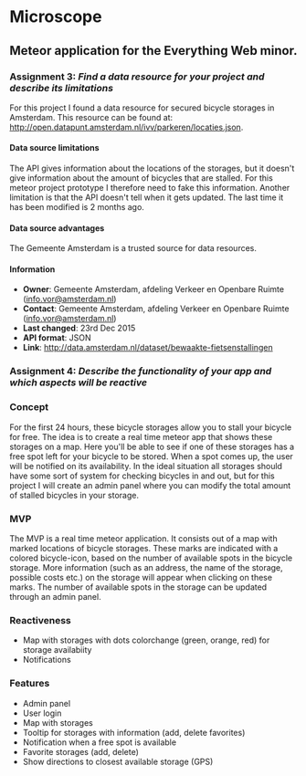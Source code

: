 # Microscope
Meteor application for the Everything Web minor.
-----------------------------------------------------

### Assignment 3: *Find a data resource for your project and describe its limitations*

For this project I found a data resource for secured bicycle storages in Amsterdam. This resource can be found at:
http://open.datapunt.amsterdam.nl/ivv/parkeren/locaties.json.

#### Data source limitations
The API gives information about the locations of the storages, but it doesn't give information about the amount of bicycles that are stalled. For this meteor project prototype I therefore need to fake this information. Another limitation is that the API doesn't tell when it gets updated. The last time it has been modified is 2 months ago.

#### Data source advantages
The Gemeente Amsterdam is a trusted source for data resources.

#### Information

- **Owner**: Gemeente Amsterdam, afdeling Verkeer en Openbare Ruimte (info.vor@amsterdam.nl)
- **Contact**: Gemeente Amsterdam, afdeling Verkeer en Openbare Ruimte (info.vor@amsterdam.nl)
- **Last changed**: 23rd Dec 2015
- **API format**: JSON
- **Link**: http://data.amsterdam.nl/dataset/bewaakte-fietsenstallingen

### Assignment 4: *Describe the functionality of your app and which aspects will be reactive*

### Concept
For the first 24 hours, these bicycle storages allow you to stall your bicycle for free. The idea is to create a real time meteor app that shows these storages on a map. Here you'll be able to see if one of these storages has a free spot left for your bicycle to be stored. When a spot comes up, the user will be notified on its availability. In the ideal situation all storages should have some sort of system for checking bicycles in and out, but for this project I will create an admin panel where you can modify the total amount of stalled bicycles in your storage.

### MVP
The MVP is a real time meteor application. It consists out of a map with marked locations of bicycle storages. These marks are indicated with a colored bicycle-icon, based on the number of available spots in the bicycle storage. More information (such as an address, the name of the storage, possible costs etc.) on the storage will appear when clicking on these marks. The number of available spots in the  storage can be updated through an admin panel.

### Reactiveness
- Map with storages with dots colorchange (green, orange, red) for storage availabiity
- Notifications

### Features
- Admin panel
- User login
- Map with storages
- Tooltip for storages with information (add, delete favorites)
- Notification when a free spot is available
- Favorite storages (add, delete)
- Show directions to closest available storage (GPS)
